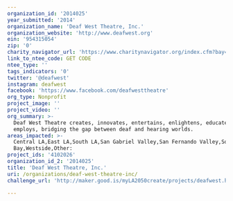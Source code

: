 ```yaml
---
organization_id: '2014025'
year_submitted: '2014'
organization_name: 'Deaf West Theatre, Inc.'
organization_website: 'http://www.deafwest.org'
ein: '954315054'
zip: '0'
charity_navigator_url: 'https://www.charitynavigator.org/index.cfm?bay=search.profile&ein=954315054'
link_to_ntee_code: GET CODE
ntee_type: ''
tags_indicators: '0'
twitter: '@deafwest'
instagram: deafwest
facebook: 'https://www.facebook.com/deafwesttheatre'
org_type: Nonprofit
project_image: ''
project_video: ''
org_summary: >-
  Deaf West Theatre creates, innovates, entertains, enlightens, educates,
  employs, bridging the gap between deaf and hearing worlds.
areas_impacted: >-
  Central LA,East LA,South LA,San Gabriel Valley,San Fernando Valley,South
  Bay,Westside,Other:
project_ids: '4102026'
organization_id_2: '2014025'
title: 'Deaf West Theatre, Inc.'
uri: /organizations/deaf-west-theatre-inc/
challenge_url: 'http://maker.good.is/myLA2050create/projects/deafwest.html'

---
```

